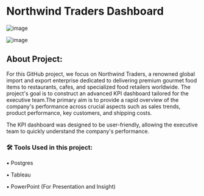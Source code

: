 # Northwind Traders Dashboard
![image](https://github.com/rashmi0007/Northwind-Traders-Dashboard/assets/87612040/7c0550a1-2a65-4ef5-ade4-15ee6aac8646)

![image](https://github.com/rashmi0007/Northwind-Traders-Dashboard/assets/87612040/02a408cf-4af3-4528-a95c-8daae3749d1e)

## About Project:
For this GitHub project, we focus on Northwind Traders, a renowned global import and export enterprise dedicated to delivering premium gourmet food items to restaurants, cafes, and specialized food retailers worldwide. The project's goal is to construct an advanced KPI dashboard tailored for the executive team.The primary aim is to provide a rapid overview of the company's performance across crucial aspects such as sales trends, product performance, key customers, and shipping costs.

The KPI dashboard was designed to be user-friendly, allowing the executive team to quickly understand the company's performance. 

### 🛠 Tools Used in this project:
▪ Postgres

▪ Tableau

▪ PowerPoint (For Presentation and Insight)



